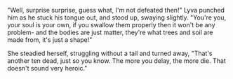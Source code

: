 "Well, surprise surprise, guess what, I'm not defeated then!" Lyva punched him as he stuck his tongue out, and stood up, swaying slightly. "You're you, your soul is your own, if you swallow them properly then it won't be any problem- and the bodies are just matter, they're what trees and soil are made from, it's just a shape!"    

She steadied herself, struggling without a tail and turned away, "That's another ten dead, just so you know. The more you delay, the more die. That doesn't sound very heroic."